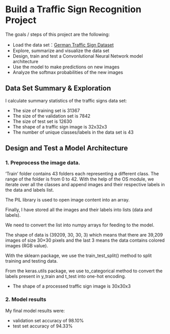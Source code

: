 # Build a Traffic Sign Recognition Project

The goals / steps of this project are the following:
* Load the data set：[German Traffic Sign Dataset](http://benchmark.ini.rub.de/?section=gtsrb&subsection=dataset)
* Explore, summarize and visualize the data set
* Design, train and test a Convonlutional Neural Network model architecture
* Use the model to make predictions on new images
* Analyze the softmax probabilities of the new images

## Data Set Summary & Exploration

I  calculate summary statistics of the traffic signs data set:

* The size of training set is 31367
* The size of the validation set is 7842
* The size of test set is 12630
* The shape of a traffic sign image is 32x32x3
* The number of unique classes/labels in the data set is 43

## Design and Test a Model Architecture

### 1. Preprocess the image data.

‘Train’ folder contains 43 folders each representing a different class. The range of the folder is from 0 to 42. With the help of the OS module, we iterate over all the classes and append images and their respective labels in the data and labels list.

The PIL library is used to open image content into an array.

Finally, I have stored all the images and their labels into lists (data and labels).

We need to convert the list into numpy arrays for feeding to the model.

The shape of data is (39209, 30, 30, 3) which means that there are 39,209 images of size 30×30 pixels and the last 3 means the data contains colored images (RGB value).

With the sklearn package, we use the train_test_split() method to split training and testing data.

From the keras.utils package, we use to_categorical method to convert the labels present in y_train and t_test into one-hot encoding.

* The shape of a processed traffic sign image is 30x30x3

 
### 2. Model results

My final model results were:
* validation set accuracy of 98.10% 
* test set accuracy of 94.33%

